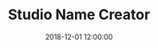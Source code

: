 ---
layout: post
title:  "Studio Name Creator"
category: Tools
date:   2018-12-01 12:00:00
excerpt: "Still did not find an awesome name for your very own studio?"
image:
  feature: studio-names.png
  topPosition: 0px
syntaxHighlighter: no
link: https://feierabend-crew.com/tools/studio-name-creator/
---